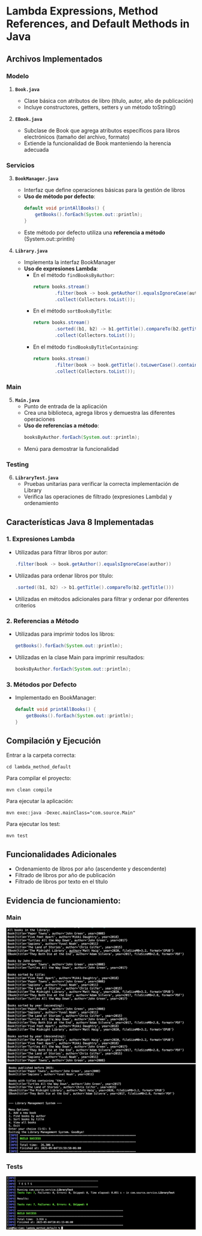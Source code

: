 # Lambda Expressions, Method References, and Default Methods in Java

## Archivos Implementados

### Modelo

1. **`Book.java`**
   - Clase básica con atributos de libro (título, autor, año de publicación)
   - Incluye constructores, getters, setters y un método toString()

2. **`EBook.java`**
   - Subclase de Book que agrega atributos específicos para libros electrónicos (tamaño del archivo, formato)
   - Extiende la funcionalidad de Book manteniendo la herencia adecuada

### Servicios

3. **`BookManager.java`**
   - Interfaz que define operaciones básicas para la gestión de libros
   - **Uso de método por defecto**: 
     ```java
     default void printAllBooks() {
         getBooks().forEach(System.out::println);
     }
     ```
   - Este método por defecto utiliza una **referencia a método** (System.out::println)

4. **`Library.java`**
   - Implementa la interfaz BookManager
   - **Uso de expresiones Lambda**:
     - En el método `findBooksByAuthor`:
       ```java
       return books.stream()
               .filter(book -> book.getAuthor().equalsIgnoreCase(author))
               .collect(Collectors.toList());
       ```
     - En el método `sortBooksByTitle`:
       ```java
       return books.stream()
               .sorted((b1, b2) -> b1.getTitle().compareTo(b2.getTitle()))
               .collect(Collectors.toList());
       ```
     - En el método `findBooksByTitleContaining`:
       ```java
       return books.stream()
               .filter(book -> book.getTitle().toLowerCase().contains(substring.toLowerCase()))
               .collect(Collectors.toList());
       ```

### Main

5. **`Main.java`**
   - Punto de entrada de la aplicación
   - Crea una biblioteca, agrega libros y demuestra las diferentes operaciones
   - **Uso de referencias a método**:
     ```java
     booksByAuthor.forEach(System.out::println);
     ```
   - Menú para demostrar la funcionalidad

### Testing

6. **`LibraryTest.java`**
   - Pruebas unitarias para verificar la correcta implementación de Library
   - Verifica las operaciones de filtrado (expresiones Lambda) y ordenamiento

## Características Java 8 Implementadas

### 1. Expresiones Lambda
- Utilizadas para filtrar libros por autor:
  ```java
  .filter(book -> book.getAuthor().equalsIgnoreCase(author))
  ```
- Utilizadas para ordenar libros por título:
  ```java
  .sorted((b1, b2) -> b1.getTitle().compareTo(b2.getTitle()))
  ```
- Utilizadas en métodos adicionales para filtrar y ordenar por diferentes criterios

### 2. Referencias a Método
- Utilizadas para imprimir todos los libros:
  ```java
  getBooks().forEach(System.out::println);
  ```
- Utilizadas en la clase Main para imprimir resultados:
  ```java
  booksByAuthor.forEach(System.out::println);
  ```

### 3. Métodos por Defecto
- Implementado en BookManager:
  ```java
  default void printAllBooks() {
      getBooks().forEach(System.out::println);
  }
  ```

## Compilación y Ejecución

Entrar a la carpeta correcta:
```
cd lambda_method_default
```

Para compilar el proyecto:
```
mvn clean compile
```

Para ejecutar la aplicación:
```
mvn exec:java -Dexec.mainClass="com.source.Main"
```

Para ejecutar los test:
```
mvn test
```

## Funcionalidades Adicionales

- Ordenamiento de libros por año (ascendente y descendente)
- Filtrado de libros por año de publicación
- Filtrado de libros por texto en el título


## Evidencia de funcionamiento:

### Main
![Main Funcionando pt1](./Evidencia1.png)
![Main Funcionando pt2](./Evidencia2.png)

### Tests
![Tests Funcionando](./Evidencia3.png)
